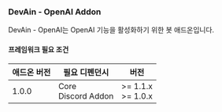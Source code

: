 ### DevAin - OpenAI Addon

DevAin - OpenAI는 OpenAI 기능을 활성화하기 위한 봇 애드온입니다.

#### 프레임워크 필요 조건
|     애드온 버전       |    필요 디펜던시        |    버전  | 
| -------------------- | ---------------------- | -------- |
|    1.0.0             |   Core<br>Discord Addon | >= 1.1.x <br> >= 1.0.x | 
